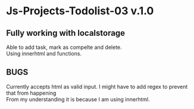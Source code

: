 # Js-Projects-Todolist-03 v.1.0
## Fully working with localstorage
Able to add task, mark as compelte and delete. <br />
Using innerhtml and functions.
## BUGS
Currently accepts html as valid input. I might have to add regex to prevent that from happening <br />
From my understanding it is because I am using innerhtml.
